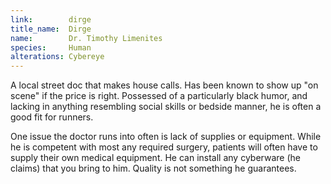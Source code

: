 ```yaml
---
link:        dirge
title_name:  Dirge
name:        Dr. Timothy Limenites
species:     Human
alterations: Cybereye
---
```


A local street doc that makes house calls. Has been known to show up "on scene" if the
price is right. Possessed of a particularly black humor, and lacking in anything
resembling social skills or bedside manner, he is often a good fit for runners.

One issue the doctor runs into often is lack of supplies or equipment. While he is
competent with most any required surgery, patients will often have to supply their
own medical equipment. He can install any cyberware (he claims) that you bring to him.
Quality is not something he guarantees.
